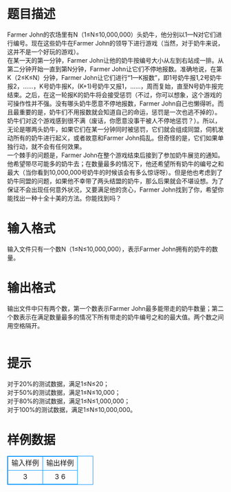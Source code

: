 # 

 
 # 题目描述 
Farmer&nbsp;John的农场里有N（1≤N≤10,000,000）头奶牛，他分别以1—N对它们进行编号。现在这些奶牛在Farmer&nbsp;John的领导下进行游戏（当然，对于奶牛来说，这并不是一个好玩的游戏）。<BR>在某一天的第一分钟，Farmer&nbsp;John让他的奶牛按编号大小从左到右站成一排。从第二分钟开始一直到第N分钟，Farmer&nbsp;John让它们不停地报数。准确地说，在第K（2≤K≤N）分钟，Farmer&nbsp;John让它们进行“1—K报数”，即1号奶牛报1,2号奶牛报2，……，K号奶牛报K，(K+1)号奶牛又报1，……，周而复始，直至N号奶牛报完结束。之后，在这一轮报K的奶牛将会接受惩罚（不过，你可以想象，这个游戏的可操作性并不强。没有哪头奶牛愿意不停地报数，Farmer&nbsp;John自己也懒得听。而且最重要的是，奶牛们不用报数就会知道自己的命运，惩罚是一次也逃不掉的）。<BR>奶牛们对这个游戏感到很不满（废话，你愿意没事干被人不停地惩罚？）。所以，无论是哪两头奶牛，如果它们在某一分钟同时被惩罚，它们就会组成同盟，伺机发动所有的奶牛进行起义，或者故意和Farmer&nbsp;John捣乱。但奇怪的是，它们如果单独行动，就不会有任何效果。<BR>一个棘手的问题是，Farmer&nbsp;John在整个游戏结束后接到了参加奶牛展览的通知。他希望带尽可能多的奶牛去；在数量最多的情况下，他还希望所有奶牛的编号之和最大（当你看到10,000,000号奶牛的时候该会有多么惊讶呀）。但是他也考虑到了奶牛同盟的问题，如果他不幸带了两头结盟的奶牛，那么后果就会不堪设想。为了保证不会出现任何意外状况，又要满足他的贪心，Farmer&nbsp;John找到了你，希望你能找出一种十全十美的方法。你能找到吗？<BR> 

 
 # 输入格式 
输入文件只有一个数N（1≤N≤10,000,000），表示Farmer&nbsp;John拥有的奶牛的数量。<BR> 

 
 # 输出格式 
输出文件中只有两个数，第一个数表示Farmer&nbsp;John最多能带走的奶牛数量；第二个数表示在满足数量最多的情况下所有带走的奶牛编号之和的最大值。两个数之间用空格隔开。<BR><BR> 

 
 # 提示 
对于20%的测试数据，满足1≤N≤20；<BR>对于50%的测试数据，满足1≤N≤10,000；<BR>对于80%的测试数据，满足1≤N≤1,000,000；<BR>对于100%的测试数据，满足1≤N≤10,000,000。<BR> 
# 样例数据
<style>
        table,table tr th, table tr td { border:1px solid #0094ff; }
        table { width: 200px; min-height: 25px; line-height: 25px; text-align: center; border-collapse: collapse;}   
    </style>
<table>
	<tr>
		<td>输入样例</td>
		<td>输出样例</td>
	</tr>
<tr><td>3
</td><td>3 6
</td></tr></table>
